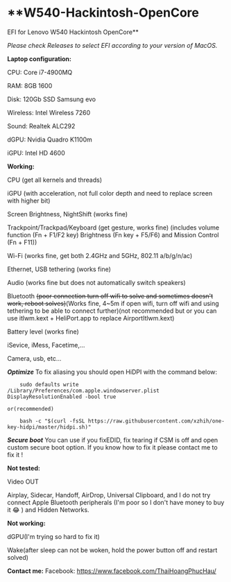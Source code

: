 # **W540-Hackintosh-OpenCore
EFI for Lenovo W540 Hackintosh OpenCore**

*Please check Releases to select EFI according to your version of MacOS.*


**Laptop configuration:**

  CPU: Core i7-4900MQ
  
  RAM: 8GB 1600
  
  Disk: 120Gb SSD Samsung evo
  
  Wireless: Intel Wireless 7260
  
  Sound: Realtek ALC292
  
  dGPU: Nvidia Quadro K1100m
  
  iGPU: Intel HD 4600
  


**Working:**

  CPU (get all kernels and threads)
  
  iGPU (with acceleration, not full color depth and need to replace screen with higher bit)
  
  Screen Brightness, NightShift (works fine)
  
  Trackpoint/Trackpad/Keyboard (get gesture, works fine)
  (includes volume function (Fn + F1/F2 key) Brightness (Fn key + F5/F6) and Mission Control (Fn + F11))
  
  Wi-Fi (works fine, get both 2.4GHz and 5GHz, 802.11 a/b/g/n/ac)
  
  Ethernet, USB tethering (works fine)
  
  Audio (works fine but does not automatically switch speakers)
  
  Bluetooth ~~(poor connection turn off wifi to solve and sometimes doesn't work, reboot solves)~~(Works fine, 4~5m if open wifi, turn off wifi and using tethering to be able to connect further)(not recommended but or you can use itlwm.kext + HeliPort.app to replace AirportItlwm.kext)
  
  Battery level (works fine)
  
  iSevice, iMess, Facetime,...
  
  Camera, usb, etc...
  
   ***Optimize***
    To fix aliasing you should open HiDPI with the command below:
  ```
      sudo defaults write /Library/Preferences/com.apple.windowserver.plist DisplayResolutionEnabled -bool true
  ```
    or(recommended)
  ```
      bash -c "$(curl -fsSL https://raw.githubusercontent.com/xzhih/one-key-hidpi/master/hidpi.sh)"
  ```
   ***Secure boot***
      You can use if you fixEDID, fix tearing if CSM is off and open custom secure boot option. If you know how to fix it please contact me to fix it !
  
  
  
**Not tested:**

  Video OUT
  
  Airplay, Sidecar, Handoff, AirDrop, Universal Clipboard, and I do not try connect Apple Bluetooth peripherals (I'm poor so I don't have money to buy it 😂 ) and Hidden Networks.
  

**Not working:**

  dGPU(I'm trying so hard to fix it)
  
  Wake(after sleep can not be woken, hold the power button off and restart solved)
  
  
  
  **Contact me:**
  Facebook: https://www.facebook.com/ThaiHoangPhucHau/
